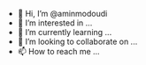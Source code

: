 - 👋 Hi, I’m @aminmodoudi
- 👀 I’m interested in ...
- 🌱 I’m currently learning ...
- 💞️ I’m looking to collaborate on ...
- 📫 How to reach me ...

<!---
aminmodoudi/aminmodoudi is a ✨ special ✨ repository because its `README.md` (this file) appears on your GitHub profile.
You can click the Preview link to take a look at your changes.
--->
